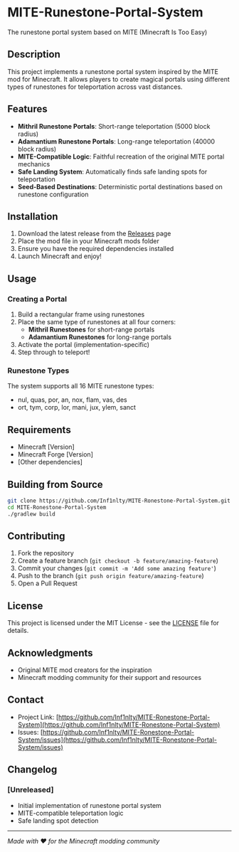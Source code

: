 # MITE-Runestone-Portal-System

The runestone portal system based on MITE (Minecraft Is Too Easy)

## Description

This project implements a runestone portal system inspired by the MITE mod for Minecraft. It allows players to create magical portals using different types of runestones for teleportation across vast distances.

## Features

- **Mithril Runestone Portals**: Short-range teleportation (5000 block radius)
- **Adamantium Runestone Portals**: Long-range teleportation (40000 block radius)
- **MITE-Compatible Logic**: Faithful recreation of the original MITE portal mechanics
- **Safe Landing System**: Automatically finds safe landing spots for teleportation
- **Seed-Based Destinations**: Deterministic portal destinations based on runestone configuration

## Installation

1. Download the latest release from the [Releases](https://github.com/Inf1nlty/MITE-Ronestone-Portal-System/releases) page
2. Place the mod file in your Minecraft mods folder
3. Ensure you have the required dependencies installed
4. Launch Minecraft and enjoy!

## Usage

### Creating a Portal

1. Build a rectangular frame using runestones
2. Place the same type of runestones at all four corners:
   - **Mithril Runestones** for short-range portals
   - **Adamantium Runestones** for long-range portals
3. Activate the portal (implementation-specific)
4. Step through to teleport!

### Runestone Types

The system supports all 16 MITE runestone types:
- nul, quas, por, an, nox, flam, vas, des
- ort, tym, corp, lor, mani, jux, ylem, sanct

## Requirements

- Minecraft [Version]
- Minecraft Forge [Version]
- [Other dependencies]

## Building from Source

```bash
git clone https://github.com/Inf1nlty/MITE-Ronestone-Portal-System.git
cd MITE-Ronestone-Portal-System
./gradlew build
```

## Contributing

1. Fork the repository
2. Create a feature branch (`git checkout -b feature/amazing-feature`)
3. Commit your changes (`git commit -m 'Add some amazing feature'`)
4. Push to the branch (`git push origin feature/amazing-feature`)
5. Open a Pull Request

## License

This project is licensed under the MIT License - see the [LICENSE](LICENSE) file for details.

## Acknowledgments

- Original MITE mod creators for the inspiration
- Minecraft modding community for their support and resources

## Contact

- Project Link: [https://github.com/Inf1nlty/MITE-Ronestone-Portal-System](https://github.com/Inf1nlty/MITE-Ronestone-Portal-System)
- Issues: [https://github.com/Inf1nlty/MITE-Ronestone-Portal-System/issues](https://github.com/Inf1nlty/MITE-Ronestone-Portal-System/issues)

## Changelog

### [Unreleased]
- Initial implementation of runestone portal system
- MITE-compatible teleportation logic
- Safe landing spot detection

---

*Made with ❤️ for the Minecraft modding community*
